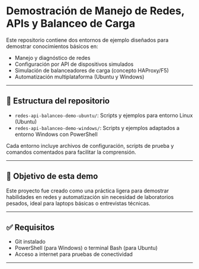 # Demostración de Manejo de Redes, APIs y Balanceo de Carga

Este repositorio contiene dos entornos de ejemplo diseñados para demostrar conocimientos básicos en:

- Manejo y diagnóstico de redes
- Configuración por API de dispositivos simulados
- Simulación de balanceadores de carga (concepto HAProxy/F5)
- Automatización multiplataforma (Ubuntu y Windows)

---

## 📂 Estructura del repositorio

- `redes-api-balanceo-demo-ubuntu/`: Scripts y ejemplos para entorno Linux (Ubuntu)
- `redes-api-balanceo-demo-windows/`: Scripts y ejemplos adaptados a entorno Windows con PowerShell

Cada entorno incluye archivos de configuración, scripts de prueba y comandos comentados para facilitar la comprensión.

---

## 🎯 Objetivo de esta demo

Este proyecto fue creado como una práctica ligera para demostrar habilidades en redes y automatización sin necesidad de laboratorios pesados, ideal para laptops básicas o entrevistas técnicas.

---

## ✅ Requisitos

- Git instalado
- PowerShell (para Windows) o terminal Bash (para Ubuntu)
- Acceso a internet para pruebas de conectividad

---


